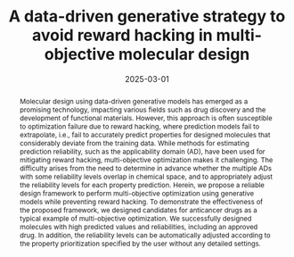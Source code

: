 ---
title: A data-driven generative strategy to avoid reward hacking in multi-objective
  molecular design
authors:
- Tatsuya Yoshizawa
- Shoichi Ishida
- Tomohiro Sato
- Masateru Ohta
- Teruki Honma
- Kei Terayama
date: '2025-03-01'
publishDate: '2025-03-15T01:52:33.142403Z'
publication_types:
- article-journal
publication: '*Nature Communications*, 16, 2409'
# doi: 10.1038/s41467-025-57582-3
# doi: 10.1002/wcms.1680
links:
- name: DOI
  url: https://doi.org/10.1038/s41467-025-57582-3
- name: プレスリリース：データ駆動型生成AIの限界に迫る －生成AIで信頼性の高い分子設計を実現する戦略－
  url: https://www.yokohama-cu.ac.jp/res-portal/news/2024/20250314terayama.html
url_code: 'https://github.com/ycu-iil/DyRAMO'

abstract: Molecular design using data-driven generative models has emerged as a promising technology, impacting various fields such as drug discovery and the development of functional materials. However, this approach is often susceptible to optimization failure due to reward hacking, where prediction models fail to extrapolate, i.e., fail to accurately predict properties for designed molecules that considerably deviate from the training data. While methods for estimating prediction reliability, such as the applicability domain (AD), have been used for mitigating reward hacking, multi-objective optimization makes it challenging. The difficulty arises from the need to determine in advance whether the multiple ADs with some reliability levels overlap in chemical space, and to appropriately adjust the reliability levels for each property prediction. Herein, we propose a reliable design framework to perform multi-objective optimization using generative models while preventing reward hacking. To demonstrate the effectiveness of the proposed framework, we designed candidates for anticancer drugs as a typical example of multi-objective optimization. We successfully designed molecules with high predicted values and reliabilities, including an approved drug. In addition, the reliability levels can be automatically adjusted according to the property prioritization specified by the user without any detailed settings.
---